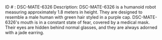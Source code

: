 ID # : DSC-MATE-6326
Description: DSC-MATE-6326 is a humanoid robot measuring approximately 1.8 meters in height. They are designed to resemble a male human with green hair styled in a purple cap. DSC-MATE-6326's mouth is in a constant state of fear, covered by a medical mask. Their eyes are hidden behind normal glasses, and they are always adorned with a jade earring.